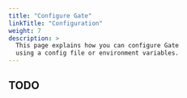 ```yaml
---
title: "Configure Gate"
linkTitle: "Configuration"
weight: 7
description: >
  This page explains how you can configure Gate
  using a config file or environment variables.
---
```


## TODO